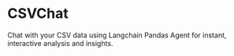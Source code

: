 # CSVChat
Chat with your CSV data using Langchain Pandas Agent for instant, interactive analysis and insights.
